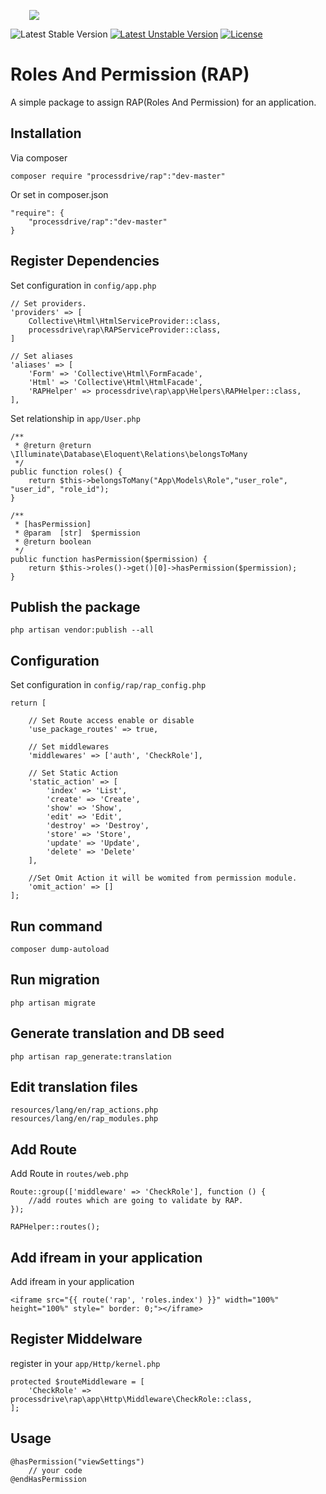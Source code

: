 <p align="center" style="max-width:15% !important;max-height:60px !important">
  <img class="gb_1a" src="https://www.google.com/a/processdrive.com/images/logo.gif?alpha=1&amp;service=google_default">
</p>

![Latest Stable Version](https://poser.pugx.org/laravel/laravel/v/stable) [![Latest Unstable Version](https://poser.pugx.org/laravel/laravel/v/unstable)](https://packagist.org/packages/laravel/laravel) [![License](https://poser.pugx.org/laravel/laravel/license)](https://packagist.org/packages/laravel/laravel)


# Roles And Permission (RAP)

A simple package to assign RAP(Roles And Permission) for an application.

## Installation

Via composer
```
composer require "processdrive/rap":"dev-master"
```
Or set in composer.json
```
"require": {
    "processdrive/rap":"dev-master"
}
```

## Register Dependencies

Set configuration in `config/app.php`

```    
// Set providers.
'providers' => [
    Collective\Html\HtmlServiceProvider::class,
    processdrive\rap\RAPServiceProvider::class,
]

// Set aliases
'aliases' => [
    'Form' => 'Collective\Html\FormFacade',
    'Html' => 'Collective\Html\HtmlFacade',
    'RAPHelper' => processdrive\rap\app\Helpers\RAPHelper::class,
],
```

Set relationship in `app/User.php`

```
/**
 * @return @return \Illuminate\Database\Eloquent\Relations\belongsToMany
 */
public function roles() {
    return $this->belongsToMany("App\Models\Role","user_role", "user_id", "role_id");
}

/**
 * [hasPermission]
 * @param  [str]  $permission
 * @return boolean
 */
public function hasPermission($permission) {
    return $this->roles()->get()[0]->hasPermission($permission);
}
```

## Publish the package

```
php artisan vendor:publish --all
```

## Configuration

Set configuration in `config/rap/rap_config.php`

```
return [
    
    // Set Route access enable or disable
    'use_package_routes' => true,

    // Set middlewares
    'middlewares' => ['auth', 'CheckRole'],

    // Set Static Action
    'static_action' => [
        'index' => 'List', 
        'create' => 'Create', 
        'show' => 'Show', 
        'edit' => 'Edit', 
        'destroy' => 'Destroy', 
        'store' => 'Store', 
        'update' => 'Update', 
        'delete' => 'Delete'
    ],

    //Set Omit Action it will be womited from permission module.
    'omit_action' => []
];
```



## Run command

``` 
composer dump-autoload
```

## Run migration

```
php artisan migrate
```

## Generate translation and DB seed

```
php artisan rap_generate:translation
```

## Edit translation files
```
resources/lang/en/rap_actions.php
resources/lang/en/rap_modules.php
```

## Add Route

Add Route in `routes/web.php`
    
```
Route::group(['middleware' => 'CheckRole'], function () {
    //add routes which are going to validate by RAP.
});

RAPHelper::routes();
```

## Add ifream in your application

Add ifream in your application

```
<iframe src="{{ route('rap', 'roles.index') }}" width="100%" height="100%" style=" border: 0;"></iframe>
```

## Register Middelware

register in your `app/Http/kernel.php`

```
protected $routeMiddleware = [
    'CheckRole' => processdrive\rap\app\Http\Middleware\CheckRole::class,
];     
```
## Usage

```
@hasPermission("viewSettings")
    // your code
@endHasPermission
```